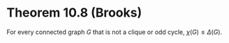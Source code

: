 # Theorem 10.8 (Brooks)
For every connected graph $G$ that is not a clique or odd cycle, $\chi(G) \leq \Delta(G)$.